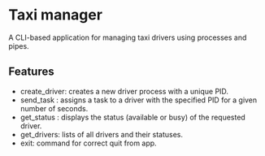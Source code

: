 # Taxi manager

A CLI-based application for managing taxi drivers using processes and pipes. 

## Features

- create_driver: creates a new driver process with a unique PID.
- send_task <PID> <time>: assigns a task to a driver with the specified PID for a given number of seconds.
- get_status <PID>: displays the status (available or busy) of the requested driver.
- get_drivers: lists of all drivers and their statuses. 
- exit: command for correct quit from app.



